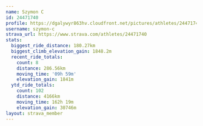 ```yaml
---
name: Szymon C
id: 24471740
profile: https://dgalywyr863hv.cloudfront.net/pictures/athletes/24471740/7213253/3/large.jpg
username: szymon-c
strava_url: https://www.strava.com/athletes/24471740
stats:
  biggest_ride_distance: 180.27km
  biggest_climb_elevation_gain: 1848.2m
  recent_ride_totals:
    count: 8
    distance: 286.56km
    moving_time: '09h 59m'
    elevation_gain: 1841m
  ytd_ride_totals:
    count: 102
    distance: 4166km
    moving_time: 162h 19m
    elevation_gain: 30746m
layout: strava_member
--- 
```

